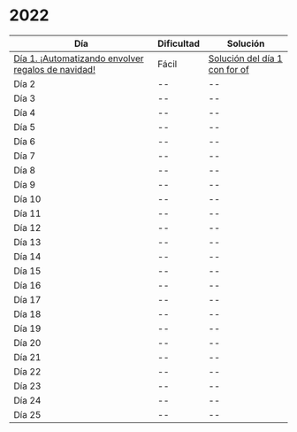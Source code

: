 # 2022

| Día | Dificultad | Solución |
| -- | -- | -- |
| [Día 1. ¡Automatizando envolver regalos de navidad!](2022/dia1.md) | Fácil | [Solución del día 1 con for of](2022/dia1.ts) |
| Día 2 | -- | -- |
| Día 3 | -- | -- |
| Día 4 | -- | -- |
| Día 5 | -- | -- |
| Día 6 | -- | -- |
| Día 7 | -- | -- |
| Día 8 | -- | -- |
| Día 9 | -- | -- |
| Día 10 | -- | -- |
| Día 11 | -- | -- |
| Día 12 | -- | -- |
| Día 13 | -- | -- |
| Día 14 | -- | -- |
| Día 15 | -- | -- |
| Día 16 | -- | -- |
| Día 17 | -- | -- |
| Día 18 | -- | -- |
| Día 19 | -- | -- |
| Día 20 | -- | -- |
| Día 21 | -- | -- |
| Día 22 | -- | -- |
| Día 23 | -- | -- |
| Día 24 | -- | -- |
| Día 25 | -- | -- |
